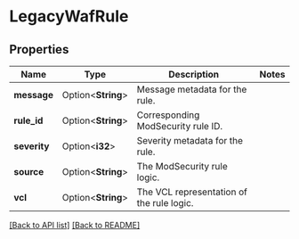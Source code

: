 # LegacyWafRule

## Properties

Name | Type | Description | Notes
------------ | ------------- | ------------- | -------------
**message** | Option<**String**> | Message metadata for the rule. | 
**rule_id** | Option<**String**> | Corresponding ModSecurity rule ID. | 
**severity** | Option<**i32**> | Severity metadata for the rule. | 
**source** | Option<**String**> | The ModSecurity rule logic. | 
**vcl** | Option<**String**> | The VCL representation of the rule logic. | 

[[Back to API list]](../README.md#documentation-for-api-endpoints) [[Back to README]](../README.md)


